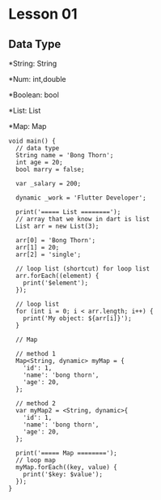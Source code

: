# Lesson 01 

## Data Type

*String: String

*Num: int,double

*Boolean: bool

*List: List

*Map: Map


    
    void main() {
      // data type
      String name = 'Bong Thorn';
      int age = 20;
      bool marry = false;
    
      var _salary = 200;
    
      dynamic _work = 'Flutter Developer';
    
      print('===== List ========');
      // array that we know in dart is list
      List arr = new List(3);
    
      arr[0] = 'Bong Thorn';
      arr[1] = 20;
      arr[2] = 'single';
    
      // loop list (shortcut) for loop list
      arr.forEach((element) {
        print('$element');
      });
    
      // loop list
      for (int i = 0; i < arr.length; i++) {
        print('My object: ${arr[i]}');
      }
    
      // Map
    
      // method 1
      Map<String, dynamic> myMap = {
        'id': 1,
        'name': 'bong thorn',
        'age': 20,
      };
    
      // method 2
      var myMap2 = <String, dynamic>{
        'id': 1,
        'name': 'bong thorn',
        'age': 20,
      };
    
      print('===== Map ========');
      // loop map
      myMap.forEach((key, value) {
        print('$key: $value');
      });
    }

